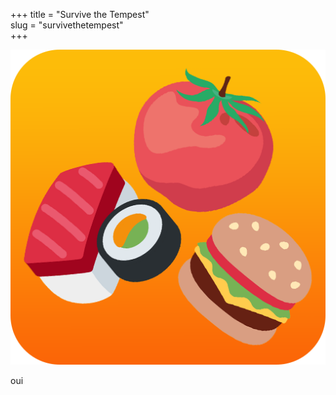 +++
title = "Survive the Tempest"  
slug = "survivethetempest"	
+++

<img src="../images/welleat.png" alt="logo" id="logo"/> 
 
oui